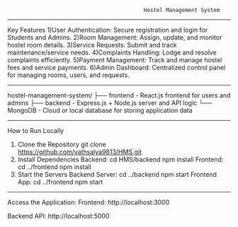                                                Hostel Management System
________________________________________________________________________________________________________
Key Features
1)User Authentication: Secure registration and login for Students and Admins.
2)Room Management: Assign, update, and monitor hostel room details.
3)Service Requests: Submit and track maintenance/service needs.
4)Complaints Handling: Lodge and resolve complaints efficiently.
5)Payment Management: Track and manage hostel fees and service payments.
6)Admin Dashboard: Centralized control panel for managing rooms, users, and requests.
________________________________________________________________________________________________________

hostel-management-system/
├── frontend - React.js frontend for users and admins
├── backend - Express.js + Node.js server and API logic
└── MongoDB - Cloud or local database for storing application data
__________________________________________________________________________________________________________
 How to Run Locally
1. Clone the Repository
   git clone https://github.com/vathsalya9813/HMS.git
2. Install Dependencies
   Backend:
      cd HMS/backend
      npm install
   Frontend:
      cd ../frontend
      npm install
3. Start the Servers
   Backend Server:
      cd ../backend
      npm start
   Frontend App:
      cd ../frontend
      npm start
_______________________________________________________________________________________________________
Access the Application:
Frontend: http://localhost:3000

Backend API: http://localhost:5000
